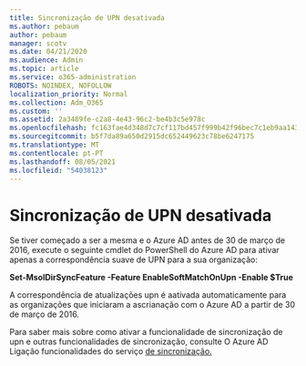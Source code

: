 ```yaml
---
title: Sincronização de UPN desativada
ms.author: pebaum
author: pebaum
manager: scotv
ms.date: 04/21/2020
ms.audience: Admin
ms.topic: article
ms.service: o365-administration
ROBOTS: NOINDEX, NOFOLLOW
localization_priority: Normal
ms.collection: Adm_O365
ms.custom: ''
ms.assetid: 2a3489fe-c2a8-4e43-96c2-be4b3c5e978c
ms.openlocfilehash: fc163fae4d348d7c7cf117bd457f999b42f96bec7c1eb9aa1435e346131d06de
ms.sourcegitcommit: b5f7da89a650d2915dc652449623c78be6247175
ms.translationtype: MT
ms.contentlocale: pt-PT
ms.lasthandoff: 08/05/2021
ms.locfileid: "54038123"
---
```

# <a name="upn-sync-disabled"></a>Sincronização de UPN desativada

Se tiver começado a ser a mesma e o Azure AD antes de 30 de março de 2016, execute o seguinte cmdlet do PowerShell do Azure AD para ativar apenas a correspondência suave de UPN para a sua organização:
  
 **Set-MsolDirSyncFeature -Feature EnableSoftMatchOnUpn -Enable $True**
  
A correspondência de atualizações upn é aativada automaticamente para as organizações que iniciaram a ascrianação com o Azure AD a partir de 30 de março de 2016.
  
Para saber mais sobre como ativar a funcionalidade de sincronização de upn e outras funcionalidades de sincronização, consulte O Azure AD Ligação funcionalidades do serviço [de sincronização.](https://docs.microsoft.com/azure/active-directory/connect/active-directory-aadconnectsyncservice-features)
  

